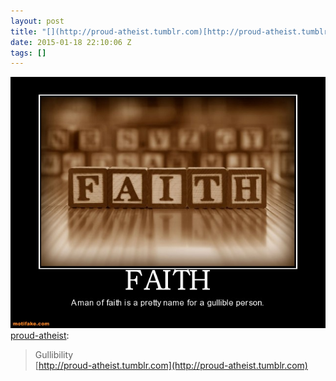 ```yaml
---
layout: post
title: "[](http://proud-atheist.tumblr.com)[http://proud-atheist.tumblr.com"
date: 2015-01-18 22:10:06 Z
tags: []
---
```

![](/media/2015/01/108482418099.jpg)
[proud-atheist](http://proud-atheist.tumblr.com/post/108482062190/gullibility-http-proud-atheist-tumblr-com):

> Gullibility  
> [](http://proud-atheist.tumblr.com)[http://proud-atheist.tumblr.com](http://proud-atheist.tumblr.com)
